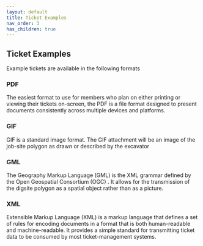 ```yaml
---
layout: default
title: Ticket Examples
nav_order: 3
has_children: true
---
```


## Ticket Examples
Example tickets are available in the following formats

### PDF
The easiest format to use for members who plan on either printing or viewing their tickets on-screen, the PDF is a file format designed to present documents consistently across multiple devices and platforms.

### GIF
GIF is a standard image format. The GIF attachment will be an image of the job-site polygon as drawn or described by the excavator

### GML
The Geography Markup Language (GML) is the XML grammar defined by the Open Geospatial Consortium (OGC) . It allows for the transmission of the digsite polygon as a spatial object rather than as a picture.

### XML
Extensible Markup Language (XML) is a markup language that defines a set of rules for encoding documents in a format that is both human-readable and machine-readable. It provides a simple standard for transmitting ticket data to be consumed by most ticket-management systems.
